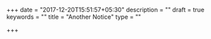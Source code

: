 +++
date = "2017-12-20T15:51:57+05:30"
description = ""
draft = true
keywords = ""
title = "Another Notice"
type = ""

+++
